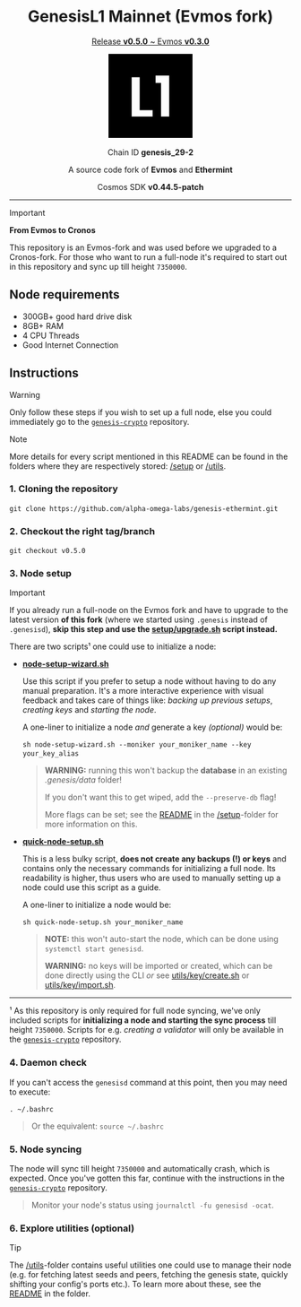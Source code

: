 <h1 align="center">
  GenesisL1 Mainnet (Evmos fork)
</h1>

<p align="center">
  <ins>Release <b>v0.5.0</b> ~ Evmos <b>v0.3.0</b></ins>
</p>

<p align="center">
  <img src="https://raw.githubusercontent.com/alpha-omega-labs/genesis-parameters/main/assets/l1-logo.png" alt="GenesisL1" width="150" height="150"/>
</p>

<p align="center">
  Chain ID <b>genesis_29-2</b>
</p>

<p align="center">
   A source code fork of <b>Evmos</b> and <b>Ethermint</b>
</p>

<p align="center">
  Cosmos SDK <b>v0.44.5-patch</b>
</p>

---

> [!IMPORTANT]
> **From Evmos to Cronos**
> 
> This repository is an Evmos-fork and was used before we upgraded to a Cronos-fork. For those who want to run a full-node it's required to start out in this repository and sync up till height `7350000`.

## Node requirements

- 300GB+ good hard drive disk
- 8GB+ RAM
- 4 CPU Threads
- Good Internet Connection

## Instructions

> [!WARNING]
> Only follow these steps if you wish to set up a full node, else you could immediately go to the [`genesis-crypto`](https://github.com/alpha-omega-labs/genesis-crypto) repository.

> [!NOTE]
> More details for every script mentioned in this README can be found in the folders where they are respectively stored: [/setup](/setup) or [/utils](/utils).

### 1. Cloning the repository

```
git clone https://github.com/alpha-omega-labs/genesis-ethermint.git
```

### 2. Checkout the right tag/branch

```
git checkout v0.5.0
```

### 3. Node setup

> [!IMPORTANT]
> If you already run a full-node on the Evmos fork and have to upgrade to the latest version **of this fork** (where we started using `.genesis` instead of `.genesisd`), **skip this step and use the [setup/upgrade.sh](/setup/upgrade.sh) script instead.**

There are two scripts¹ one could use to initialize a node:

- [**node-setup-wizard.sh**](setup/node-setup-wizard.sh)

  Use this script if you prefer to setup a node without having to do any manual preparation. It's a more interactive experience with visual feedback and takes care of things like: _backing up previous setups_, _creating keys_ and _starting the node_.

  A one-liner to initialize a node _and_ generate a key _(optional)_ would be:
  ```
  sh node-setup-wizard.sh --moniker your_moniker_name --key your_key_alias
  ```
  > **WARNING:** running this won't backup the **database** in an existing _.genesis/data_ folder!
  >
  > If you don't want this to get wiped, add the `--preserve-db` flag!
  >
  > More flags can be set; see the [README](setup/README.md) in the [\/setup](setup/)-folder for more information on this.
  
- **[quick-node-setup.sh](setup/quick-node-setup.sh)**

   This is a less bulky script, **does not create any backups (!) or keys** and contains only the necessary commands for initializing a full node. Its readability is higher, thus users who are used to manually setting up a node could use this script as a guide.

  A one-liner to initialize a node would be:
  ```
  sh quick-node-setup.sh your_moniker_name
  ```

  > **NOTE:** this won't auto-start the node, which can be done using `systemctl start genesisd`.
  > 
  > **WARNING:** no keys will be imported or created, which can be done directly using the CLI _or_ see [utils/key/create.sh](/utils/key/create.sh) or [utils/key/import.sh](/utils/key/import.sh).

---

¹ As this repository is only required for full node syncing, we've only included scripts for **initializing a node and starting the sync process** till height `7350000`. Scripts for e.g. _creating a validator_ will only be available in the [`genesis-crypto`](https://github.com/alpha-omega-labs/genesis-crypto) repository.

### 4. Daemon check

If you can't access the `genesisd` command at this point, then you may need to execute:

```
. ~/.bashrc
```
> Or the equivalent: `source ~/.bashrc`

### 5. Node syncing

The node will sync till height `7350000` and automatically crash, which is expected. Once you've gotten this far, continue with the instructions in the [`genesis-crypto`](https://github.com/alpha-omega-labs/genesis-crypto) repository.
> Monitor your node's status using `journalctl -fu genesisd -ocat`.

### 6. Explore utilities (optional)

> [!TIP]
> The [/utils](/utils)-folder contains useful utilities one could use to manage their node (e.g. for fetching latest seeds and peers, fetching the genesis state, quickly shifting your config's ports etc.). To learn more about these, see the [README](utils/README.md) in the folder.
